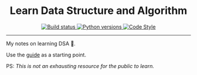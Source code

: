 <div align="center">

  <h1>Learn Data Structure and Algorithm</h1>

  <a href="https://github.com/azzamsa/learn-dsa/workflows/ci.yml">
    <img src="https://github.com/azzamsa/learn-dsa/workflows/ci/badge.svg" alt="Build status" />
  </a>

  <a href="https://github.com/azzamsa/learn-dsa">
    <img
      src="https://img.shields.io/badge/Python-3.9%20%7C%203.10%2B-blue"
      alt="Python versions"
    />
  </a>

  <a href="https://github.com/psf/black">
    <img
      src="https://img.shields.io/badge/code%20style-black-000000.svg"
      alt="Code Style "
    />
  </a>

</div>

---

My notes on learning DSA 🧁.

Use the [guide](docs/guide.md) as a starting point.

PS: *This is not an exhausting resource for the public to learn.*
